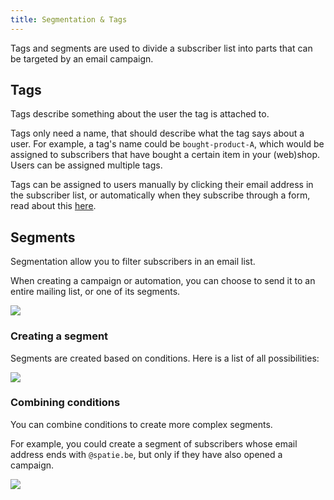 ```yaml
---
title: Segmentation & Tags
---
```


Tags and segments are used to divide a subscriber list into parts that can be targeted by an email campaign.

## Tags

Tags describe something about the user the tag is attached to.

Tags only need a name, that should describe what the tag says about a user. For example, a tag's name could be `bought-product-A`, which would be assigned to subscribers that have bought a certain item in your (web)shop. Users can be assigned multiple tags.

Tags can be assigned to users manually by clicking their email address in the subscriber list, or automatically when they subscribe through a form, read about this [here](/docs/self-hosted/v7/using-mailcoach/email-lists/adding-subscribers).

<!-- @todo screenshot -->

## Segments

Segmentation allow you to filter subscribers in an email list. 

When creating a campaign or automation, you can choose to send it to an entire mailing list, or one of its segments.

![](/images/docs/self-hosted/v7/email-lists/segments-index.png)

### Creating a segment

Segments are created based on conditions.
Here is a list of all possibilities:

![](/images/docs/self-hosted/v7/email-lists/segments-create.png)


### Combining conditions

You can combine conditions to create more complex segments.

For example, you could create a segment of subscribers whose email address ends with `@spatie.be`, but only if they have also opened a campaign.

![](/images/docs/self-hosted/v7/email-lists/segments-combine.png)
